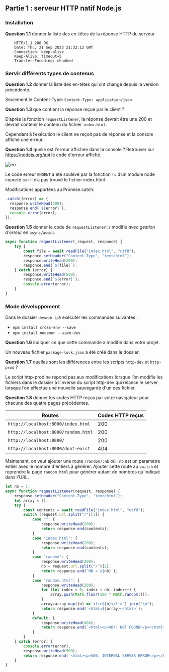 ## Partie 1 : serveur HTTP natif Node.js

### Installation
**Question 1.1** donner la liste des en-têtes de la réponse HTTP du serveur.

```
    HTTP/1.1 200 OK 
    Date: Thu, 21 Sep 2023 21:32:12 GMT 
    Connection: keep-alive 
    Keep-Alive: timeout=5 
    Transfer-Encoding: chunked 
```

### Servir différents types de contenus

**Question 1.2** donner la liste des en-têtes qui ont changé depuis la version précédente.

Seulement le Content-Type: `Content-Type: application/json` 

**Question 1.3** que contient la réponse reçue par le client ?

D’après la fonction `requestListener`, la réponse devrait être une 200 et devrait contenir le contenu du fichier `index.html`. 

Cependant à l’exécution le client ne reçoit pas de réponse et la console affiche une erreur. 

**Question 1.4** quelle est l'erreur affichée dans la console ? Retrouver sur <https://nodejs.org/api> le code d'erreur affiché.

![err](https://github.com/R0manoo/CC3/assets/109523009/b059c122-3b4e-4854-8408-04867498a9ff)

Le code erreur `ENOENT` a été soulevé par la fonction `fs` d’un module node importé car il n’a pas trouvé le fichier index.html. 

Modifications apportées au Promise.catch: 
```js
.catch((error) => {
  response.writeHead(500);
  response.end(`${error}`);
  console.error(error);
});
```
**Question 1.5** donner le code de `requestListener()` modifié _avec gestion d'erreur_ en `async/await`.

```js
async function requestListener(_request, responce) {
    try {
        const file = await readFile("index.html", "utf8");
        responce.setHeader("Content-Type", "text/html");
        responce.writeHead(200);
        responce.end(`${file}`);
    } catch (error) {
        responce.writeHead(500);
        responce.end(`${error}`);
        console.error(error);
    }
}
```

### Mode développement

Dans le dossier `devweb-tp5` exécuter les commandes suivantes :

- `npm install cross-env --save`
- `npm install nodemon --save-dev`

**Question 1.6** indiquer ce que cette commande a modifié dans votre projet.

Un nouveau fichier `package-lock.json` a été créé dans le dossier. 

**Question 1.7** quelles sont les différences entre les scripts `http-dev` et `http-prod` ?

Le script http-prod ne répond pas aux modifications lorsque l’on modifie les fichiers dans le dossier à l’inverse du script http-dev qui relance le server lorsque l’on effectue une nouvelle sauvegarde d'un des fichier. 

**Question 1.8** donner les codes HTTP reçus par votre navigateur pour chacune des quatre pages précédentes.

| Routes | Codes HTTP reçus |
| --- | --- |
|`http://localhost:8000/index.html`| 200 |
|`http://localhost:8000/random.html`| 200 |
|`http://localhost:8000/`|200|
|`http://localhost:8000/dont-exist`|404|

Maintenant, on veut ajouter une route `/random/:nb` où `:nb` est un paramètre entier avec le nombre d'entiers à générer. Ajouter cette route au `switch` et reprendre la page `random.html` pour générer autant de nombres qu'indiqué dans l'URL.

```js
let nb = 1;
async function requestListener(request, response) {
    response.setHeader("Content-Type", "text/html");
    let array = [];
    try {
        const contents = await readFile("index.html", "utf8");
        switch (request.url.split("/")[1]) {
            case "": {
                response.writeHead(200);
                return response.end(contents);
            }
            case "index.html": {
                response.writeHead(200);
                return response.end(contents);
            }
            case "random": {
                response.writeHead(200);
                nb = request.url.split("/")[2];
                return response.end(`NB = ${nb}`);
            }
            case "random.html": {
                response.writeHead(200);
                for (let index = 0; index < nb; index++) {
                    array.push(Math.floor(100 * Math.random()));
                }
                array=array.map((n) =>`<li>${n}</li>`).join("\n");
                return response.end(`<html>${array}</html>`);
            }
            default: {
                response.writeHead(404);
                return response.end(`<html><p>404: NOT FOUND</p></html>`);
            }
        }
    } catch (error) {
        console.error(error);
        response.writeHead(500);
        return response.end(`<html><p>500: INTERNAL SERVER ERROR</p></html>`);
    }
}
```

